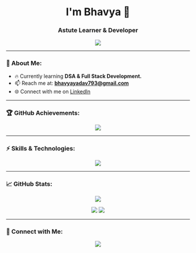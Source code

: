 <h1 align="center">I'm Bhavya 👋</h1>
<h3 align="center">Astute Learner & Developer</h3>

<p align="center">
  <img src="https://readme-typing-svg.herokuapp.com?font=Fira+Code&duration=3000&pause=1000&color=36BCF7&center=true&vCenter=true&width=500&lines=Passionate+Developer;Aspiring+Full-Stack+Engineer;DSA+Explorer;Lifelong+Learner" />
</p>

---

### 🚀 About Me:
- 🔥 Currently learning **DSA & Full Stack Development.**
- 📫 Reach me at: **bhavyayadav793@gmail.com**
- 🌐 Connect with me on [LinkedIn](https://www.linkedin.com/in/bbhavyadav)

---

### 🏆 GitHub Achievements:
<p align="center">
  <img src="https://github-profile-trophy.vercel.app/?username=bhav2006&theme=radical&no-frame=true&margin-w=10&column=7" />
</p>

---

### ⚡ Skills & Technologies:
<p align="center">
  <img src="https://skillicons.dev/icons?i=c,cpp,js,react,nodejs,mongodb,express,html,css,linux" />
</p>

---

### 📈 GitHub Stats:
<p align="center">
  <img src="https://github-readme-streak-stats.herokuapp.com/?user=bhav2006&theme=dark&hide_border=false" />
</p>

<p align="center">
  <img src="https://github-readme-stats.vercel.app/api?username=bhav2006&show_icons=true&theme=dark" />
  <img src="https://github-readme-stats.vercel.app/api/top-langs/?username=bhav2006&layout=compact&theme=dark" />
</p>

---

### 🚀 Connect with Me:
<p align="center">
  <a href="https://www.linkedin.com/in/bbhavyadav">
    <img src="https://img.shields.io/badge/LinkedIn-%230A66C2.svg?style=for-the-badge&logo=linkedin&logoColor=white" />
  </a>
</p>

<!--
**bhav2006/bhav2006** is a ✨ _special_ ✨ repository because its `README.md` (this file) appears on your GitHub profile.

Here are some ideas to get you started:

- 🔭 I’m currently working on ...
- 🌱 I’m currently learning ...
- 👯 I’m looking to collaborate on ...
- 🤔 I’m looking for help with ...
- 💬 Ask me about ...
- 📫 How to reach me: ...
- 😄 Pronouns: ...
- ⚡ Fun fact: ...
-->
